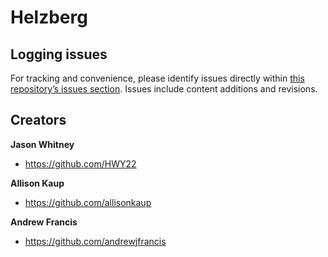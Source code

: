 Helzberg    
=======

<!--
- Purchase item and have it shipped to you.
- Purchase item and pick it up at a store.
- Schedule an appointment to meet with an expert at a store.
-->

<!--
This repository&rsquo;s gh-pages branch is published to [Highway22Creative.github.io/Helzberg/](http://Highway22Creative.github.io/Helzberg/).
-->

## Logging issues

For tracking and convenience, please identify issues directly within [this repository&rsquo;s issues section](https://github.com/Highway22Creative/Helzberg/issues). Issues include content additions and revisions.

## Creators

**Jason Whitney**

- <https://github.com/HWY22>

**Allison Kaup**

- <https://github.com/allisonkaup>

**Andrew Francis**

- <https://github.com/andrewjfrancis>
